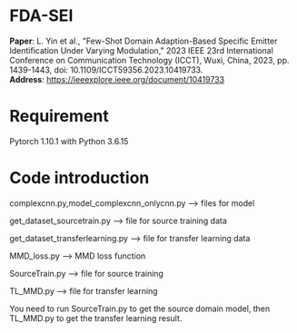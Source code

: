 # FDA-SEI
**Paper**: L. Yin et al., "Few-Shot Domain Adaption-Based Specific Emitter Identification Under Varying Modulation," 2023 IEEE 23rd International Conference on Communication Technology (ICCT), Wuxi, China, 2023, pp. 1439-1443, doi: 10.1109/ICCT59356.2023.10419733.  
**Address**: https://ieeexplore.ieee.org/document/10419733
# Requirement
Pytorch 1.10.1 with Python 3.6.15
# Code introduction
complexcnn.py,model_complexcnn_onlycnn.py  --> files for model  

get_dataset_sourcetrain.py  --> file for source training data  

get_dataset_transferlearning.py  --> file for transfer learning data  

MMD_loss.py  --> MMD loss function  

SourceTrain.py  --> file for source training  

TL_MMD.py  --> file for transfer learning  

You need to run SourceTrain.py to get the source domain model, then TL_MMD.py to get the transfer learning result.



